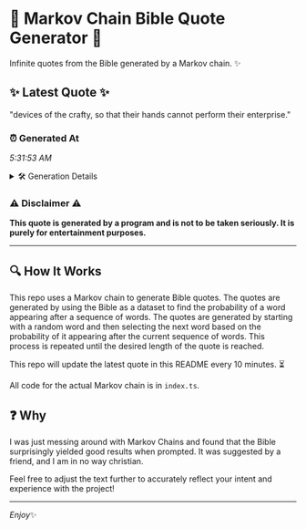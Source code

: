 # 📖 Markov Chain Bible Quote Generator 📖

Infinite quotes from the Bible generated by a Markov chain. ✨

## ✨ Latest Quote ✨
"devices of the crafty, so that their hands cannot perform their enterprise."

### ⏰ Generated At
*5:31:53 AM*

<details>
    <summary>🛠️ Generation Details</summary>
    <p>
        <strong>🌱 Seed:</strong> devices<br>
        <strong>🔄 Iterations:</strong> 11<br>
        <strong>📜 Context History:</strong><br>[ devices ]: of<br>[ devices, of ]: the<br>[ devices, of, the ]: crafty,<br>[ devices, of, the, crafty, ]: so<br>[ devices, of, the, crafty,, so ]: that<br>[ devices, of, the, crafty,, so, that ]: their<br>[ of, the, crafty,, so, that, their ]: hands<br>[ the, crafty,, so, that, their, hands ]: cannot<br>[ crafty,, so, that, their, hands, cannot ]: perform<br>[ so, that, their, hands, cannot, perform ]: their<br>[ that, their, hands, cannot, perform, their ]: enterprise.<br>
    </p>
</details>

### ⚠️ Disclaimer ⚠️
**This quote is generated by a program and is not to be taken seriously. It is purely for entertainment purposes.**

---

## 🔍 How It Works

This repo uses a Markov chain to generate Bible quotes. The quotes are generated by using the Bible as a dataset to find the probability of a word appearing after a sequence of words. The quotes are generated by starting with a random word and then selecting the next word based on the probability of it appearing after the current sequence of words. This process is repeated until the desired length of the quote is reached.

This repo will update the latest quote in this README every 10 minutes. ⏳

All code for the actual Markov chain is in `index.ts`.

## ❓ Why

I was just messing around with Markov Chains and found that the Bible surprisingly yielded good results when prompted. 
It was suggested by a friend, and I am in no way christian.

Feel free to adjust the text further to accurately reflect your intent and experience with the project!

---

*Enjoy*✨

